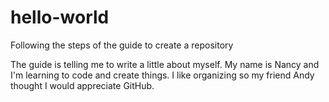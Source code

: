 # hello-world
Following the steps of the guide to create a repository

The guide is telling me to write a little about myself. 
My name is Nancy and I'm learning to code and create things. 
I like organizing so my friend Andy thought I would appreciate GitHub. 
